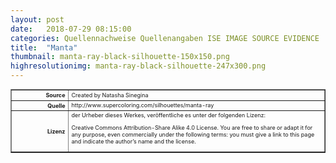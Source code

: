 ```yaml
---
layout: post
date:   2018-07-29 08:15:00
categories: Quellennachweise Quellenangaben ISE IMAGE SOURCE EVIDENCE
title:  "Manta"
thumbnail: manta-ray-black-silhouette-150x150.png
highresolutionimg: manta-ray-black-silhouette-247x300.png
---
```


<div class="entry-content">

<table style="font-size: xx-small" border="1" cellpadding="2">
<tbody>
<tr>
<th style="text-align: right" width="81"><strong>Source</strong></th>
<td>Created by Natasha Sinegina</td>
</tr>
<tr>
<th style="text-align: right" width="81"><strong>Quelle</strong></th>
<td>http://www.supercoloring.com/silhouettes/manta-ray</td>
</tr>
<tr>
<th style="text-align: right" width="81"><strong>Lizenz</strong></th>
<td>der Urheber dieses Werkes, veröffentliche es unter der folgenden Lizenz:

Creative Commons Attribution-Share Alike 4.0 License. You are free to share or adapt it for any purpose, even commercially under the following terms: you must give a link to this page and indicate the author’s name and the license.

</td>
</tr>
</tbody>
</table>
<p>&nbsp;</p>

</div><!-- .entry-content -->
